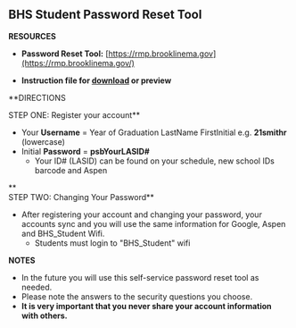 BHS Student Password Reset Tool
-------------------------------

**​RESOURCES**

*   **Password Reset Tool:** [https://rmp.brooklinema.gov](https://rmp.brooklinema.gov/)  
    
*   **Instruction file for [download](/uploads/8/0/1/5/801512/bhs_students_-_prt_registration_directions_050718.pdf) or preview** **​**

  
**DIRECTIONS  
  
STEP ONE: Register your account**

*   Your **Username** = Year of Graduation LastName FirstInitial e.g. **21smithr** (lowercase)
*   Initial **Password** = **psbYourLASID#**
    *   Your ID# (LASID) can be found on your schedule, new school IDs barcode and Aspen

**  
STEP TWO: Changing Your Password**  

*   After registering your account and changing your password, your accounts sync and you will use the same information for Google, Aspen and BHS\_Student Wifi.
    *   Students must login to "BHS\_Student" wifi

  
**NOTES**  

*   In the future you will use this self-service password reset tool as needed.
*   Please note the answers to the security questions you choose.
*   **It is very important that you never share your account information with others.**